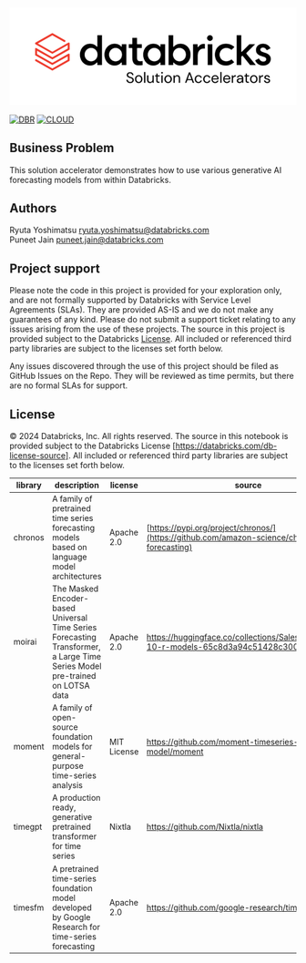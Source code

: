 <img src=https://raw.githubusercontent.com/databricks-industry-solutions/.github/main/profile/solacc_logo.png width="600px">

[![DBR](https://img.shields.io/badge/DBR-CHANGE_ME-red?logo=databricks&style=for-the-badge)](https://docs.databricks.com/release-notes/runtime/CHANGE_ME.html)
[![CLOUD](https://img.shields.io/badge/CLOUD-CHANGE_ME-blue?logo=googlecloud&style=for-the-badge)](https://databricks.com/try-databricks)

## Business Problem
This solution accelerator demonstrates how to use various generative AI forecasting models from within Databricks.

## Authors
Ryuta Yoshimatsu <ryuta.yoshimatsu@databricks.com><br>
Puneet Jain <puneet.jain@databricks.com>

## Project support 

Please note the code in this project is provided for your exploration only, and are not formally supported by Databricks with Service Level Agreements (SLAs). They are provided AS-IS and we do not make any guarantees of any kind. Please do not submit a support ticket relating to any issues arising from the use of these projects. The source in this project is provided subject to the Databricks [License](./LICENSE.md). All included or referenced third party libraries are subject to the licenses set forth below.

Any issues discovered through the use of this project should be filed as GitHub Issues on the Repo. They will be reviewed as time permits, but there are no formal SLAs for support. 

## License

&copy; 2024 Databricks, Inc. All rights reserved. The source in this notebook is provided subject to the Databricks License [https://databricks.com/db-license-source].  All included or referenced third party libraries are subject to the licenses set forth below.

| library                                | description             | license    | source                                              |
|----------------------------------------|-------------------------|------------|-----------------------------------------------------|
| chronos | A family of pretrained time series forecasting models based on language model architectures  | Apache 2.0  | [https://pypi.org/project/chronos/](https://github.com/amazon-science/chronos-forecasting) |
| moirai | The Masked Encoder-based Universal Time Series Forecasting Transformer, a Large Time Series Model pre-trained on LOTSA data | Apache 2.0 |https://huggingface.co/collections/Salesforce/moirai-10-r-models-65c8d3a94c51428c300e0742 |
| moment | A family of open-source foundation models for general-purpose time-series analysis | MIT License | https://github.com/moment-timeseries-foundation-model/moment |
| timegpt | A production ready, generative pretrained transformer for time series | Nixtla | https://github.com/Nixtla/nixtla |
| timesfm | A pretrained time-series foundation model developed by Google Research for time-series forecasting| Apache 2.0 | https://github.com/google-research/timesfm |

